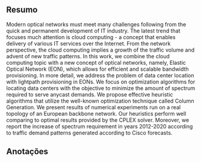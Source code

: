 ## Resumo

Modern optical networks must meet many challenges following from the quick and permanent development of IT industry. The latest trend that focuses much attention is cloud computing - a concept that enables delivery of various IT services over the Internet. From the network perspective, the cloud computing implies a growth of the traffic volume and advent of new traffic patterns. In this work, we combine the cloud computing topic with a new concept of optical networks, namely, Elastic Optical Network (EON), which allows for efficient and scalable bandwidth provisioning. In more detail, we address the problem of data center location with lightpath provisioning in EONs. We focus on optimization algorithms for locating data centers with the objective to minimize the amount of spectrum required to serve anycast demands. We propose effective heuristic algorithms that utilize the well-known optimization technique called Column Generation. We present results of numerical experiments run on a real topology of an European backbone network. Our heuristics perform well comparing to optimal results provided by the CPLEX solver. Moreover, we report the increase of spectrum requirement in years 2012-2020 according to traffic demand patterns generated according to Cisco forecasts.


## Anotações

